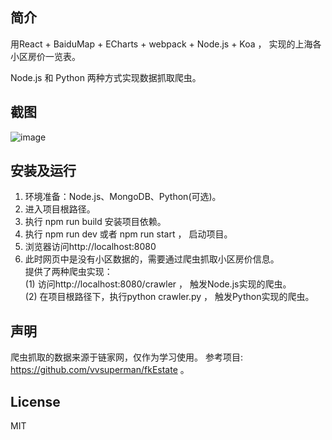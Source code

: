 ## 简介

用React + BaiduMap + ECharts + webpack + Node.js + Koa ， 实现的上海各小区房价一览表。

Node.js 和 Python 两种方式实现数据抓取爬虫。

## 截图
![image](https://github.com/xuchaobei/fang/blob/master/fang.png)

## 安装及运行

1. 环境准备：Node.js、MongoDB、Python(可选)。
2. 进入项目根路径。
3. 执行 npm run build 安装项目依赖。 
4. 执行 npm run dev 或者 npm run start ， 启动项目。
5. 浏览器访问http://localhost:8080
6. 此时网页中是没有小区数据的，需要通过爬虫抓取小区房价信息。  </br>
   提供了两种爬虫实现：  </br>
   (1) 访问http://localhost:8080/crawler ， 触发Node.js实现的爬虫。  </br>
   (2) 在项目根路径下，执行python crawler.py ， 触发Python实现的爬虫。

## 声明

爬虫抓取的数据来源于链家网，仅作为学习使用。
参考项目: https://github.com/vvsuperman/fkEstate 。

## License

MIT
